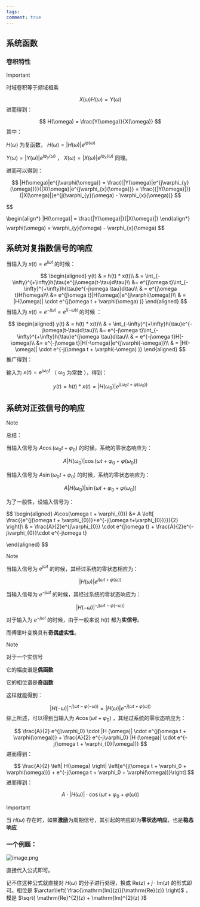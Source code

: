 ```yaml
---
tags: 
comment: true
---
```

## 系统函数

### 卷积特性

> [!important]
> 时域卷积等于频域相乘

$$
X(\omega)H(\omega) = Y(\omega)
$$
进而得到：

$$
H(\omega) = \frac{Y(\omega)}{X(\omega)}
$$
其中：

$H(\omega)$ 为复函数， $H(\omega) = |H(\omega)|e^{j\varphi(\omega)}$

$Y(\omega) = |Y(\omega)|e^{j\varphi_{y}(\omega)}$ ， $X(\omega) = |X(\omega)|e^{j\varphi_{x}(\omega)}$ 同理。

进而可以得到：

$$
|H(\omega)|e^{j\varphi(\omega)} = \frac{{|Y(\omega)|e^{j\varphi_{y}(\omega)}}}{|X(\omega)|e^{j\varphi_{x}(\omega)}} = \frac{{|Y(\omega)|}}{|X(\omega)|}e^{j(\varphi_{y}(\omega) - \varphi_{x}(\omega))}
$$

$$

\begin{align*}
|H(\omega)| = \frac{|Y(\omega)|}{|X(\omega)|}
\end{align*}
$$
$$
\varphi(\omega) = \varphi_{y}(\omega) - \varphi_{x}(\omega)
$$
## 系统对复指数信号的响应

当输入为 $x(t) = e^{j\omega t}$ 的时候：

$$
\begin{aligned}
y(t) & = h(t) * x(t)\\
& = \int_{-\infty}^{+\infty}h(\tau)e^{j\omega(t-\tau)d\tau}\\
&= e^{j\omega t}\int_{-\infty}^{+\infty}h(\tau)e^{-j\omega \tau}d\tau\\
& = e^{j\omega t}H(\omega)\\
&= e^{j\omega t}|H(\omega)|e^{j\varphi(\omega)}\\
& = |H(\omega)| \cdot e^{j(\omega t + \varphi(\omega) )}
\end{aligned}
$$
当输入为 $x(t) = e^{-j\omega t} = e^{j(-\omega)t}$ 的时候 ：

$$
\begin{aligned}
y(t) & = h(t) * x(t)\\
& = \int_{-\infty}^{+\infty}h(\tau)e^{-j\omega(t-\tau)d\tau}\\
&= e^{-j\omega t}\int_{-\infty}^{+\infty}h(\tau)e^{j\omega \tau}d\tau\\
& = e^{-j\omega t}H(-\omega)\\
&= e^{-j\omega t}|H(-\omega)|e^{j\varphi(-\omega)}\\
& = |H(-\omega)| \cdot e^{-j(\omega t + \varphi(-\omega) )}
\end{aligned}
$$
推广得到：

输入为 $x(t)= e^{j\omega_{0}t}$ （ $\omega_{0}$ 为常数 ），得到： 

$$
y(t) = h(t)* x(t) = |H(\omega_{0})|e^{j(\omega_{0}t+\varphi(\omega_{0}))}
$$


## 系统对正弦信号的响应

> [!note]
> 总结：
> 
> 当输入信号为 $A\cos(\omega_{0}t+\varphi_{0})$ 的时候，系统的零状态响应为：
> 
> $$A|H(\omega_{0})|\cos(\omega t + \varphi_{0} + \varphi(\omega_{0})) $$
> 
> 当输入信号为 $A\sin(\omega_{0}t+\varphi_{0})$ 的时候，系统的零状态响应为：
> 
> $$ A|H(\omega_{0})| \sin(\omega t + \varphi_{0}+\varphi(\omega_{0})) $$

为了一般性，设输入信号为：

$$
\begin{aligned}
A\cos(\omega t + \varphi_{0}) &= A \left[ \frac{{e^{j(\omega t + \varphi_{0})}+e^{-j(\omega t+\varphi_{0})}}}{2} \right]\\
& = \frac{A}{2}e^{j\varphi_{0}} \cdot e^{j\omega t} + \frac{A}{2}e^{-j\varphi_{0}}\cdot e^{-j\omega t}

\end{aligned}
$$

> [!note]
> 当输入信号为 $e^{j\omega t}$ 的时候，其经过系统的零状态相应为：
> 
> $$ |H(\omega)|e^{j(\omega t + \varphi(\omega))} $$
> 
> 当输入信号为 $e^{-j\omega t}$ 的时候，其经过系统的零状态响应为：
> 
> $$ |H(-\omega)|^{-j(\omega t - \varphi(-\omega))} $$

对于输入为 $e^{-j\omega t}$ 的时候，由于一般来说 $h(t)$ 都为**实信号**。

而傅里叶变换具有**奇偶虚实性**。

> [!note]
> 对于一个实信号
> 
> 它的幅度谱是**偶函数**
> 
> 它的相位谱是**奇函数**

这样就能得到：

$$
|H(-\omega)|^{-j(\omega t - \varphi(-\omega))} = |H(\omega)|e^{-j(\omega t + \varphi(\omega))}
$$
综上所述，可以得到当输入为 $A\cos(\omega t + \varphi_{0})$ ，其经过系统的零状态响应为：

$$
\frac{A}{2} e^{j\varphi_0} \cdot |H (\omega)| \cdot e^{j(\omega t + \varphi(\omega))} + \frac{A}{2} e^{-j\varphi_0} |H (\omega)| \cdot e^{-j(\omega t + \varphi_{0}(\omega))}
$$
进而得到：

$$
\frac{A}{2} \left| H(\omega) \right| \left[e^{j(\omega t + \varphi_0 + \varphi(\omega))} + e^{-j(\omega t + \varphi_0 + \varphi(\omega))}\right]
$$
进而得到：

$$
A\cdot|H(\omega)| \cdot \cos(\omega t + \varphi_{0} + \varphi(\omega))
$$
> [!important]
> 当 $H(\omega)$ 存在时，如果**激励**为周期信号，其引起的响应即为**零状态响应**，也是**稳态响应**

### 一个例题：

![image.png](https://picture-typora.obs.cn-north-4.myhuaweicloud.com/images/20250929204634.png)

直接代入公式即可。

记不住这种公式就直接对 $H(\omega)$ 的分子进行处理，换成 $\mathrm{Re}(z) + j\cdot\mathrm{Im}(z)$ 的形式即可。相位是 $\arctan\left( \frac{\mathrm{Im}(z)}{\mathrm{Re}(z)} \right)$ ，模是 $\sqrt{ \mathrm{Re}^{2}(z) + \mathrm{Im}^{2}(z) }$


